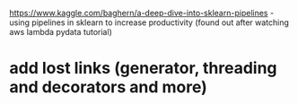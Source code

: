 https://www.kaggle.com/baghern/a-deep-dive-into-sklearn-pipelines - using pipelines in sklearn to increase productivity (found out after watching aws lambda pydata tutorial)

# add lost links (generator, threading and decorators and more)
